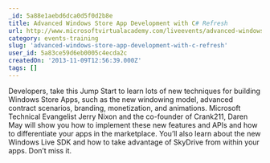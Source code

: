 ```yaml
---
_id: 5a88e1aebd6dca0d5f0d2b8e
title: Advanced Windows Store App Development with C# Refresh
url: http://www.microsoftvirtualacademy.com/liveevents/advanced-windows-store-app-development-with-c-refresh#?fbid=RfHc7HWJo2b
category: events-training
slug: 'advanced-windows-store-app-development-with-c-refresh'
user_id: 5a83ce59d6eb0005c4ecda2c
createdOn: '2013-11-09T12:56:39.000Z'
tags: []
---
```


Developers, take this Jump Start to learn lots of new techniques for building Windows Store Apps, such as the new windowing model, advanced contract scenarios, branding, monetization, and animations. Microsoft Technical Evangelist Jerry Nixon and the co-founder of Crank211, Daren May will show you how to implement these new features and APIs and how to differentiate your apps in the marketplace. You’ll also learn about the new Windows Live SDK and how to take advantage of SkyDrive from within your apps. Don’t miss it.
